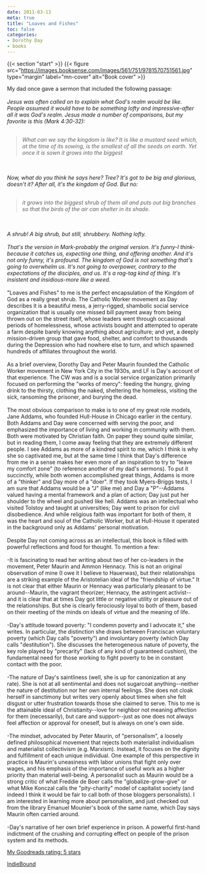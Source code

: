 ```yaml
---
date: 2011-03-13
meta: true
title: "Loaves and Fishes"
toc: false
categories:
- Dorothy Day
- books
---
```


{{< section "start" >}}
{{< figure src="https://images.booksense.com/images/561/751/9781570751561.jpg" type="margin" label="mn-cover" alt="Book cover" >}}

My dad once gave a sermon that included the following passage:<br /><br /><i>Jesus was often called on to explain what God's realm would be like. People assumed it would have to be something lofty and impressive-after all it was God's realm. Jesus made a number of comparisons, but my favorite is this (Mark 4:30-32):<br /><br /><blockquote>What can we say the kingdom is like? It is like a mustard seed which, at the time of its sowing, is the smallest of all the seeds on earth. Yet once it is sown it grows into the biggest </blockquote><br /><br />Now, what do you think he says here? Tree? It's got to be big and glorious, doesn't it? After all, it's the kingdom of God. But no:<br /><br /><blockquote>it grows into the biggest shrub of them all and puts out big branches so that the birds of the air can shelter in its shade.</blockquote><br /><br />A shrub! A big shrub, but still, shrubbery. Nothing lofty.<br /><br />That's the version in Mark-probably the original version. It's funny-I think-because it catches us, expecting one thing, and offering another. And it's not only funny, it's profound. The kingdom of God is not something that's going to overwhelm us. It's not going to overpower, contrary to the expectations of the disciples, and us. It's a rag-tag kind of thing. It's insistent and insidious-more like a weed.</i><br /><br />"Loaves and Fishes" to me is the perfect encapsulation of the Kingdom of God as a really great shrub. The Catholic Worker movement as Day describes it is a beautiful mess, a jerry-rigged, shambolic social service organization that is usually one missed bill payment away from being thrown out on the street itself, whose leaders went through occasional periods of homelessness, whose activists bought and attempted to operate a farm despite barely knowing anything about agriculture; and yet, a deeply mission-driven group that gave food, shelter, and comfort to thousands during the Depression who had nowhere else to turn, and which spawned hundreds of affiliates throughout the world. <br /><br />As a brief overview, Dorothy Day and Peter Maurin founded the Catholic Worker movement in New York City in the 1930s, and LF is Day's account of that experience. The CW was and is a social service organization primarily focused on performing the "works of mercy": feeding the hungry, giving drink to the thirsty, clothing the naked, sheltering the homeless, visiting the sick, ransoming the prisoner, and burying the dead.<br /><br />The most obvious comparison to make is to one of my great role models, Jane Addams, who founded Hull-House in Chicago earlier in the century. Both Addams and Day were concerned with serving the poor, and emphasized the importance of living and working in community with them. Both were motivated by Christian faith. On paper they sound quite similar, but in reading them, I come away feeling that they are extremely different people. I see Addams as more of a kindred spirit to me, which I think is why she so captivated me, but at the same time I think that Day's difference from me in a sense makes her even more of an inspiration to try to "leave my comfort zone" (to reference another of my dad's sermons). To put it succinctly, while both women accomplished great things, Addams is more of a "thinker" and Day more of a "doer". If they took Myers-Briggs tests, I am sure that Addams would be a "J" (like me) and Day a "P"--Addams valued having a mental framework and a plan of action; Day just put her shoulder to the wheel and pushed like hell. Addams was an intellectual who visited Tolstoy and taught at universities; Day went to prison for civil disobedience. And while religious faith was important for both of them, it was the heart and soul of the Catholic Worker, but at Hull-House it operated in the background only as Addams' personal motivation.<br /><br />Despite Day not coming across as an intellectual, this book is filled with powerful reflections and food for thought. To mention a few:<br /><br />-It is fascinating to read her writing about two of her co-leaders in the movement, Peter Maurin and Ammon Hennacy. This is not an original observation of mine (I owe it I believe to Hauerwas), but their relationships are a striking example of the Aristotelian ideal of the "friendship of virtue." It is not clear that either Maurin or Hennacy was particularly pleasant to be around--Maurin, the vagrant theorizer; Hennacy, the astringent activist--and it is clear that at times Day got little or negative utility or pleasure out of the relationships. But she is clearly ferociously loyal to both of them, based on their meeting of the minds on ideals of virtue and the meaning of life.<br /><br />-Day's attitude toward poverty: "I condemn poverty and I advocate it," she writes. In particular, the distinction she draws between Franciscan voluntary poverty (which Day calls "poverty") and involuntary poverty (which Day calls "destitution"). She discusses the heterogeneous nature of poverty, the key role played by "precarity" (lack of any kind of guaranteed cushion), the fundamental need for those working to fight poverty to be in constant contact with the poor.<br /><br />-The nature of Day's saintliness (well, she is up for canonization at any rate). She is not at all sentimental and does not sugarcoat anything--neither the nature of destitution nor her own internal feelings. She does not cloak herself in sanctimony but writes very openly about times when she felt disgust or utter frustration towards those she claimed to serve. This to me is the attainable ideal of Christianity--love for neighbor not meaning affection for them (necessarily), but care and support--just as one does not always feel affection or approval for oneself, but is always on one's own side.<br /><br />-The mindset, advocated by Peter Maurin, of "personalism", a loosely defined philosophical movement that rejects both materialist individualism and materialist collectivism (e.g. Marxism). Instead, it focuses on the dignity and fulfillment of each unique individual. One example of this perspective in practice is Maurin's uneasiness with labor unions that fight only over wages, and his emphasis of the importance of useful work as a higher priority than material well-being. A personalist such as Maurin would be a strong critic of what Freddie de Boer calls the "globalize-grow-give" or what Mike Konczal calls the "pity-charity" model of capitalist society (and indeed I think it would be fair to call both of those bloggers personalists). I am interested in learning more about personalism, and just checked out from the library Emanuel Mounier's book of the same name, which Day says Maurin often carried around. <br /><br />-Day's narrative of her own brief experience in prison. A powerful first-hand indictment of the crushing and corrupting effect on people of the prison system and its methods.

[My Goodreads rating: 5 stars](https://www.goodreads.com/review/show/152475612)  

[IndieBound](https://www.indiebound.org/book/9781570751561)
